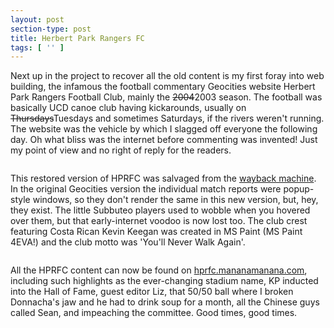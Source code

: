 ```yaml
---
layout: post
section-type: post
title: Herbert Park Rangers FC
tags: [ '' ]
---
```


Next up in the project to recover all the old content is my first foray into web building, the infamous the football commentary Geocities website Herbert Park Rangers Football Club, mainly the ~~2004~~2003 season. The football was basically UCD canoe club having kickarounds, usually on  ~~Thursdays~~Tuesdays and sometimes Saturdays, if the rivers weren't running. The website was the vehicle by which I slagged off everyone the following day. Oh what bliss was the internet before commenting was invented! Just my point of view and no right of reply for the readers.

<img src="{{site.baseurl}}/img/HPRFC_logo.gif" alt="">

This restored version of HPRFC was salvaged from the [wayback machine](https://archive.org). In the original Geocities version the individual match reports were popup-style windows, so they don't render the same in this new version, but, hey, they exist. The little Subbuteo players used to wobble when you hovered over them, but that early-internet voodoo is now lost too. The club crest featuring Costa Rican Kevin Keegan was created in MS Paint (MS Paint 4EVA!) and the club motto was 'You'll Never Walk Again'.

<img src="{{site.baseurl}}/img/subbuteo.png" alt="">

All the HPRFC content can now be found on [hprfc.mananamanana.com](https://hprfc.mananamanana.com), including such highlights as the ever-changing stadium name, KP inducted into the Hall of Fame, guest editor Liz, that 50/50 ball where I broken Donnacha's jaw and he had to drink soup for a month, all the Chinese guys called Sean, and impeaching the committee. Good times, good times.
